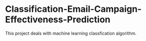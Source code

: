 # Classification-Email-Campaign-Effectiveness-Prediction
This project deals with machine learning classfication algorithm.

